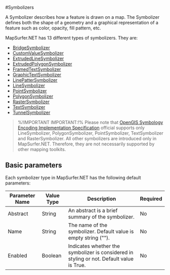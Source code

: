 #Symbolizers

A Symbolizer describes how a feature is drawn on a map. The Symbolizer defines both the shape of a geometry and a graphical representation of a feature such as color, opacity, fill pattern, etc.  


MapSurfer.NET has 13 different types of symbolizers. They are:

- [BridgeSymbolizer](/usermanual/styling/bridgesymbolizer)
- [CustomValueSymbolizer](/usermanual/styling/customvaluesymbolizer)
- [ExtrudedLineSymbolizer](/usermanual/styling/extrudedlinesymbolizer)
- [ExtrudedPolygonSymbolizer](/usermanual/styling/extrudedpolygonsymbolizer)
- [FramedTextSymbolizer](/usermanual/styling/framedtextsymbolizer)
- [GraphicTextSymbolizer](/usermanual/styling/graphictextsymbolizer)
- [LinePatterSymbolizer](/usermanual/styling/linepatternsymbolizer)
- [LineSymbolizer](/usermanual/styling/linesymbolizer)
- [PointSymbolizer](/usermanual/styling/pointsymbolizer)
- [PolygonSymbolizer](/usermanual/styling/polygonsymbolizer)
- [RasterSymbolizer](/usermanual/styling/rastersymbolizer)
- [TextSymbolizer](/usermanual/styling/textsymbolizer)
- [TunnelSymbolizer](/usermanual/styling/tunnelsymbolizer)


> %!IMPORTANT IMPORTANT:!% Please note that [OpenGIS Symbology Encoding Implementation Specification](http://portal.opengeospatial.org/files/?artifact_id=16700) official supports only LineSymbolizer, PolygonSymbolizer, PointSymbolizer, TextSymbolizer and RasterSymbolizer. All other symbolizers are introduced only in MapSurfer.NET. Therefore, they are not necessarily supported by other mapping toolkits.  


## Basic parameters

Each symbolizer type in MapSurfer.NET has the following default parameters:

Parameter Name | Value Type | Description | Required
------------ | ------------- | ------------- | -------------
Abstract | String | An abstract is a brief summary of the symbolizer. | No
Name | String | The name of the symbolizer. Default value is empty string (""). | No
Enabled | Boolean |  Indicates whether the symbolizer is considered in styling or not. Default value is True. | No
